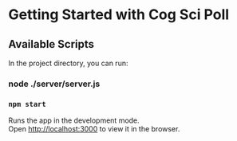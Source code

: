 # Getting Started with Cog Sci Poll

## Available Scripts

In the project directory, you can run:

### node ./server/server.js
### `npm start`

Runs the app in the development mode.\
Open [http://localhost:3000](http://localhost:3000) to view it in the browser.
